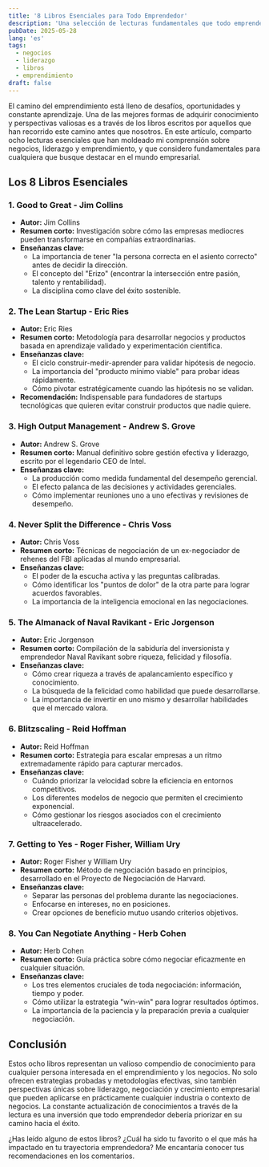 ```yaml
---
title: '8 Libros Esenciales para Todo Emprendedor'
description: 'Una selección de lecturas fundamentales que todo emprendedor debería considerar para desarrollar habilidades de liderazgo, negociación y crecimiento empresarial.'
pubDate: 2025-05-28
lang: 'es'
tags: 
  - negocios
  - liderazgo
  - libros
  - emprendimiento
draft: false
---
```


El camino del emprendimiento está lleno de desafíos, oportunidades y constante aprendizaje. Una de las mejores formas de adquirir conocimiento y perspectivas valiosas es a través de los libros escritos por aquellos que han recorrido este camino antes que nosotros. En este artículo, comparto ocho lecturas esenciales que han moldeado mi comprensión sobre negocios, liderazgo y emprendimiento, y que considero fundamentales para cualquiera que busque destacar en el mundo empresarial.

## Los 8 Libros Esenciales

### 1. Good to Great - Jim Collins

- **Autor:** Jim Collins
- **Resumen corto:** Investigación sobre cómo las empresas mediocres pueden transformarse en compañías extraordinarias.
- **Enseñanzas clave:**
  - La importancia de tener "la persona correcta en el asiento correcto" antes de decidir la dirección.
  - El concepto del "Erizo" (encontrar la intersección entre pasión, talento y rentabilidad).
  - La disciplina como clave del éxito sostenible.

### 2. The Lean Startup - Eric Ries

- **Autor:** Eric Ries
- **Resumen corto:** Metodología para desarrollar negocios y productos basada en aprendizaje validado y experimentación científica.
- **Enseñanzas clave:**
  - El ciclo construir-medir-aprender para validar hipótesis de negocio.
  - La importancia del "producto mínimo viable" para probar ideas rápidamente.
  - Cómo pivotar estratégicamente cuando las hipótesis no se validan.
- **Recomendación:** Indispensable para fundadores de startups tecnológicas que quieren evitar construir productos que nadie quiere.

### 3. High Output Management - Andrew S. Grove

- **Autor:** Andrew S. Grove
- **Resumen corto:** Manual definitivo sobre gestión efectiva y liderazgo, escrito por el legendario CEO de Intel.
- **Enseñanzas clave:**
  - La producción como medida fundamental del desempeño gerencial.
  - El efecto palanca de las decisiones y actividades gerenciales.
  - Cómo implementar reuniones uno a uno efectivas y revisiones de desempeño.

### 4. Never Split the Difference - Chris Voss

- **Autor:** Chris Voss
- **Resumen corto:** Técnicas de negociación de un ex-negociador de rehenes del FBI aplicadas al mundo empresarial.
- **Enseñanzas clave:**
  - El poder de la escucha activa y las preguntas calibradas.
  - Cómo identificar los "puntos de dolor" de la otra parte para lograr acuerdos favorables.
  - La importancia de la inteligencia emocional en las negociaciones.

### 5. The Almanack of Naval Ravikant - Eric Jorgenson

- **Autor:** Eric Jorgenson
- **Resumen corto:** Compilación de la sabiduría del inversionista y emprendedor Naval Ravikant sobre riqueza, felicidad y filosofía.
- **Enseñanzas clave:**
  - Cómo crear riqueza a través de apalancamiento específico y conocimiento.
  - La búsqueda de la felicidad como habilidad que puede desarrollarse.
  - La importancia de invertir en uno mismo y desarrollar habilidades que el mercado valora.

### 6. Blitzscaling - Reid Hoffman

- **Autor:** Reid Hoffman
- **Resumen corto:** Estrategia para escalar empresas a un ritmo extremadamente rápido para capturar mercados.
- **Enseñanzas clave:**
  - Cuándo priorizar la velocidad sobre la eficiencia en entornos competitivos.
  - Los diferentes modelos de negocio que permiten el crecimiento exponencial.
  - Cómo gestionar los riesgos asociados con el crecimiento ultraacelerado.

### 7. Getting to Yes - Roger Fisher, William Ury

- **Autor:** Roger Fisher y William Ury
- **Resumen corto:** Método de negociación basado en principios, desarrollado en el Proyecto de Negociación de Harvard.
- **Enseñanzas clave:**
  - Separar las personas del problema durante las negociaciones.
  - Enfocarse en intereses, no en posiciones.
  - Crear opciones de beneficio mutuo usando criterios objetivos.

### 8. You Can Negotiate Anything - Herb Cohen

- **Autor:** Herb Cohen
- **Resumen corto:** Guía práctica sobre cómo negociar eficazmente en cualquier situación.
- **Enseñanzas clave:**
  - Los tres elementos cruciales de toda negociación: información, tiempo y poder.
  - Cómo utilizar la estrategia "win-win" para lograr resultados óptimos.
  - La importancia de la paciencia y la preparación previa a cualquier negociación.

## Conclusión

Estos ocho libros representan un valioso compendio de conocimiento para cualquier persona interesada en el emprendimiento y los negocios. No solo ofrecen estrategias probadas y metodologías efectivas, sino también perspectivas únicas sobre liderazgo, negociación y crecimiento empresarial que pueden aplicarse en prácticamente cualquier industria o contexto de negocios. La constante actualización de conocimientos a través de la lectura es una inversión que todo emprendedor debería priorizar en su camino hacia el éxito.

¿Has leído alguno de estos libros? ¿Cuál ha sido tu favorito o el que más ha impactado en tu trayectoria emprendedora? Me encantaría conocer tus recomendaciones en los comentarios.
